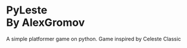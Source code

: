 <h1>PyLeste<br>
By AlexGromov</h1>
A simple platformer game on python. Game inspired by Celeste Classic
